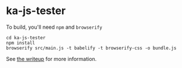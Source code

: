 # ka-js-tester

To build, you'll need `npm` and `browserify`

    cd ka-js-tester
    npm install
    browserify src/main.js -t babelify -t browserify-css -o bundle.js

See [the writeup](https://docs.google.com/document/d/1A3YvNwqnp1_rYAA_sqrPs6wq6caPdY-rBNtdV6qT8dI/edit?usp=sharing) for more information.

